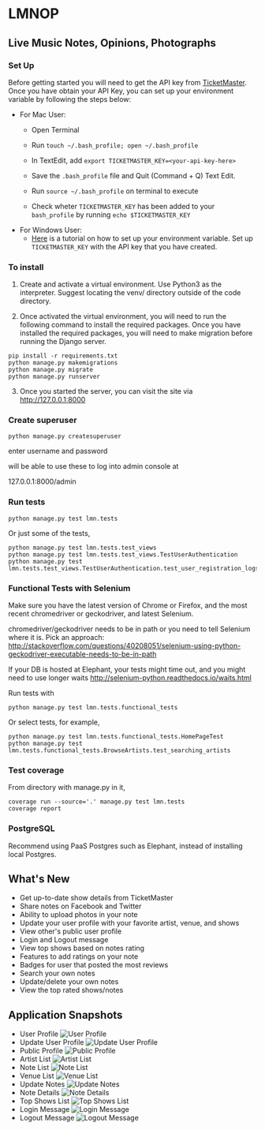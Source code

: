 # LMNOP

## Live Music Notes, Opinions, Photographs

### Set Up 
Before getting started you will need to get the API key from [TicketMaster](https://developer.ticketmaster.com/products-and-docs/apis/getting-started/). Once you have obtain your API Key, you can set up your environment variable by following the steps below:
- For Mac User:
    - Open Terminal
    - Run `touch ~/.bash_profile; open ~/.bash_profile`
    - In TextEdit, add ` export TICKETMASTER_KEY=<your-api-key-here> `
    - Save the `.bash_profile` file and Quit (Command + Q) Text Edit.

    - Run `source ~/.bash_profile` on terminal to execute
    - Check wheter `TICKETMASTER_KEY` has been added to your `bash_profile` by running `echo $TICKETMASTER_KEY`
- For Windows User:
    - [Here](https://www.architectryan.com/2018/08/31/how-to-change-environment-variables-on-windows-10/) is a tutorial on how to set up your environment variable. Set up `TICKETMASTER_KEY` with the API key that you have created.

### To install

1. Create and activate a virtual environment. Use Python3 as the interpreter. Suggest locating the venv/ directory outside of the code directory.


2. Once activated the virtual environment, you will need to run the following command to install the required packages. Once you have installed the required packages, you will need to make migration before running the Django server.

```
pip install -r requirements.txt
python manage.py makemigrations
python manage.py migrate
python manage.py runserver
```

3. Once you started the server, you can visit the site via http://127.0.0.1:8000 


### Create superuser

`python manage.py createsuperuser`

enter username and password

will be able to use these to log into admin console at

127.0.0.1:8000/admin


### Run tests


```
python manage.py test lmn.tests
```

Or just some of the tests,

```
python manage.py test lmn.tests.test_views
python manage.py test lmn.tests.test_views.TestUserAuthentication
python manage.py test lmn.tests.test_views.TestUserAuthentication.test_user_registration_logs_user_in
```


### Functional Tests with Selenium

Make sure you have the latest version of Chrome or Firefox, and the most recent chromedriver or geckodriver, and latest Selenium.

chromedriver/geckodriver needs to be in path or you need to tell Selenium where it is. Pick an approach: http://stackoverflow.com/questions/40208051/selenium-using-python-geckodriver-executable-needs-to-be-in-path

If your DB is hosted at Elephant, your tests might time out, and you might need to use longer waits http://selenium-python.readthedocs.io/waits.html

Run tests with

```
python manage.py test lmn.tests.functional_tests
```

Or select tests, for example,
```
python manage.py test lmn.tests.functional_tests.HomePageTest
python manage.py test lmn.tests.functional_tests.BrowseArtists.test_searching_artists
```


### Test coverage

From directory with manage.py in it,

```
coverage run --source='.' manage.py test lmn.tests
coverage report
```


### PostgreSQL

Recommend using PaaS Postgres such as Elephant, instead of installing local Postgres. 


## What's New

- Get up-to-date show details from TicketMaster
- Share notes on Facebook and Twitter
- Ability to upload photos in your note
- Update your user profile with your favorite artist, venue, and shows
- View other's public user profile 
- Login and Logout message 
- View top shows based on notes rating
- Features to add ratings on your note
- Badges for user that posted the most reviews
- Search your own notes 
- Update/delete your own notes
- View the top rated shows/notes

## Application Snapshots 
- User Profile
![User Profile](/images/UserProfile.png)
- Update User Profile
![Update User Profile](/images/UpdateProfile.png)
- Public Profile
![Public Profile](/images/Profile.png)
- Artist List
![Artist List](/images/artistlist.png)
- Note List
![Note List](/images/notelist.png)
- Venue List
![Venue List](/images/venuelist.png)
- Update Notes
![Update Notes](/images/UpdateNotes.png)
- Note Details
![Note Details](/images/NoteDetails.png)
- Top Shows List
![Top Shows List](/images/topshows.png)
- Login Message
![Login Message](/images/loginmessage.png)
- Logout Message
![Logout Message](/images/logoutmessage.png)

